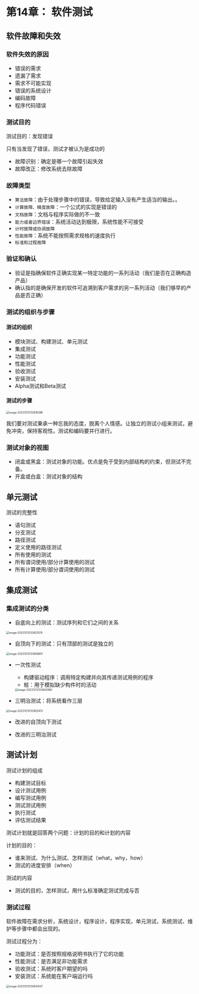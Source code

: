 # 第14章： 软件测试

## 软件故障和失效

### 软件失效的原因

-   错误的需求
-   遗漏了需求
-   需求不可能实现
-   错误的系统设计
-   编码故障
-   程序代码错误

### 测试目的

测试目的：发现错误

只有当发现了错误，测试才被认为是成功的

-   故障识别：确定是哪一个故障引起失效
-   故障改正：修改系统去除故障

### 故障类型

-   `算法故障`：由于处理步骤中的错误，导致给定输入没有产生适当的输出。。
-   `计算故障、精度故障`：一个公式的实现是错误的
-   `文档故障`：文档与程序实际做的不一致
-   `能力或者边界错误`：系统活动达到极限，系统性能不可接受
-   `计时故障或协调故障`
-   `性能故障`：系统不能按照需求规格的速度执行
-   `标准和过程故障`

### 验证和确认

-   验证是指确保软件正确实现某一特定功能的一系列活动（我们是否在正确构造产品）
-   确认指的是确保开发的软件可追溯到客户需求的另一系列活动（我们够早的产品是否正确）

### 测试的组织与步骤

#### 测试的组织

-   模块测试、构建测试、单元测试
-   集成测试
-   功能测试
-   性能测试
-   验收测试
-   安装测试
-   Alpha测试和Beta测试

#### 测试的步骤

<img src="./assets/image-20231213132818396.png" alt="image-20231213132818396" style="zoom:50%;" />

我们要对测试秉承一种忘我的态度，脱离个人情感。让独立的测试小组来测试，避免冲突，保持客观性。测试和编码要并行进行。

### 测试对象的视图

-   闭盒或黑盒：测试对象的功能。优点是免于受到内部结构的约束，但测试不完备。
-   开盒或白盒：测试对象的结构

## 单元测试

测试的完整性

-   语句测试
-   分支测试
-   路径测试
-   定义使用的路径测试
-   所有使用的测试
-   所有谓词使用/部分计算使用的测试
-   所有计算使用/部分谓词使用的测试



## 集成测试

### 集成测试的分类

-   自底向上的测试：测试序列和它们之间的关系

<img src="./assets/image-20231213133621074.png" alt="image-20231213133621074" style="zoom:50%;" />

-   自顶向下的测试：只有顶部的测试是独立的

<img src="./assets/image-20231213133656801.png" alt="image-20231213133656801" style="zoom:50%;" />

-   一次性测试

    -   构建驱动程序：调用特定构建并向其传递测试用例的程序
    -   桩：用于模拟缺少构件时的活动

    <img src="./assets/image-20231213133842960.png" alt="image-20231213133842960" style="zoom:50%;" />

-   三明治测试：将系统看作三层

<img src="./assets/image-20231213133925413.png" alt="image-20231213133925413" style="zoom:50%;" />

-   改进的自顶向下测试

-   改进的三明治测试

## 测试计划

测试计划的组成

-   构建测试目标
-   设计测试用例
-   编写测试用例
-   测试测试用例
-   执行测试
-   评估测试结果

测试计划就是回答两个问题：计划的目的和计划的内容

计划的目的：

-   谁来测试、为什么测试、怎样测试（what，why，how）
-   测试的进度安排（when）

测试的内容

-   测试的目的，怎样测试，用什么标准确定测试完成与否

### 测试过程

软件故障在需求分析，系统设计，程序设计，程序实现，单元测试，系统测试、维护等步骤中都会出现的。

测试过程分为：

-   功能测试：是否按照规格说明书执行了它的功能
-   性能测试：是否满足非功能需求
-   验收测试：系统时客户期望的吗
-   安装测试：系统能在客户端运行吗

<img src="./assets/image-20231213134541437.png" alt="image-20231213134541437" style="zoom:50%;" />

